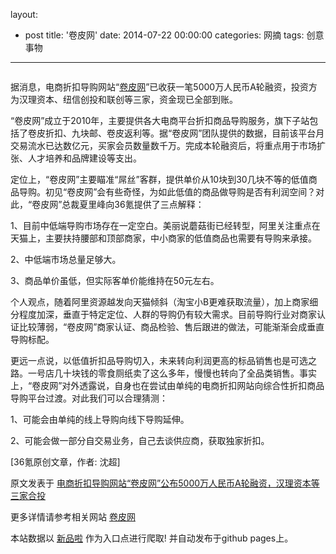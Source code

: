 layout: 
  - post 
title: '卷皮网' 
date: 2014-07-22 00:00:00 
categories: 网摘 
tags: 创意事物 
---

<p><img src="http://a.36krcnd.com/photo/2014/3c7c7b030abab8cde617a0f4de9050c3.jpg" alt=""/></p>

<p>据消息，电商折扣导购网站“<a target="_blank" data-no-turbolink="true" href="http://www.juanpi.com/">卷皮网</a>”已收获一笔5000万人民币A轮融资，投资方为汉理资本、纽信创投和联创等三家，资金现已全部到账。</p>

<p>“卷皮网”成立于2010年，主要提供各大电商平台折扣商品导购服务，旗下子站包括了卷皮折扣、九块邮、卷皮返利等。据“卷皮网”团队提供的数据，目前该平台月交易流水已达数亿元，买家会员数量数千万。完成本轮融资后，将重点用于市场扩张、人才培养和品牌建设等支出。</p>

<p>定位上，“卷皮网”主要瞄准“屌丝”客群，提供单价从10块到30几块不等的低值商品导购。初见“卷皮网”会有些奇怪，为如此低值的商品做导购是否有利润空间？对此，“卷皮网”总裁夏里峰向<span>36氪</span>提供了三点解释：</p>

<p>1、目前中低端导购市场存在一定空白。美丽说蘑菇街已经转型，阿里关注重点在天猫上，主要扶持腰部和顶部商家，中小商家的低值商品也需要有导购来承接。</p>

<p>2、中低端市场总量足够大。</p>

<p>3、商品单价虽低，但实际客单价能维持在50元左右。</p>

<p>个人观点，随着阿里资源越发向天猫倾斜（淘宝小B更难获取流量），加上商家细分程度加深，垂直于特定定位、人群的导购仍有较大需求。目前导购行业对商家认证比较薄弱，“卷皮网”商家认证、商品检验、售后跟进的做法，可能渐渐会成垂直导购标配。</p>

<p>更远一点说，以低值折扣品导购切入，未来转向利润更高的标品销售也是可选之路。一号店几十块钱的零食厕纸卖了这么多年，慢慢也转向了全品类销售。事实上，“卷皮网”对外透露说，自身也在尝试由单纯的电商折扣网站向综合性折扣商品导购平台过渡。对此我们可以合理猜测：</p>

<p>1、可能会由单纯的线上导购向线下导购延伸。</p>

<p>2、可能会做一部分自交易业务，自己去谈供应商，获取独家折扣。</p>
					<p>[<span>36氪</span>原创文章，作者: 沈超]</p>
					<p></p>  



原文发表于 [电商折扣导购网站“卷皮网”公布5000万人民币A轮融资，汉理资本等三家合投](http://www.36kr.com/p/213939.html)  

更多详情请参考相关网站 [卷皮网](http://www.juanpi.com/)  

本站数据以 [新品啦](http://xinpinla.com/) 作为入口点进行爬取! 并自动发布于github pages上。  
